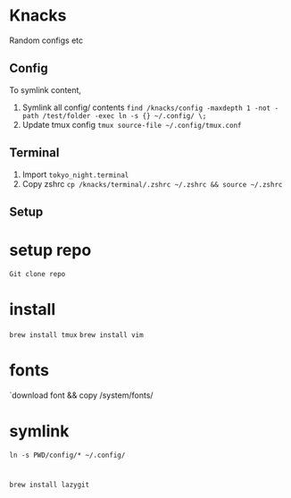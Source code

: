 # Knacks

Random configs etc

## Config

To symlink content,

1. Symlink all config/ contents `find /knacks/config -maxdepth 1 -not -path /test/folder -exec ln -s {} ~/.config/ \;`
2. Update tmux config `tmux source-file ~/.config/tmux.conf`

## Terminal

1. Import `tokyo_night.terminal`
2. Copy zshrc `cp /knacks/terminal/.zshrc ~/.zshrc && source ~/.zshrc`

## Setup

# setup repo

`Git clone repo`

# install

`brew install tmux`
`brew install vim`

# fonts

`download font && copy /system/fonts/

# symlink

`ln -s PWD/config/* ~/.config/`

#

`brew install lazygit`
